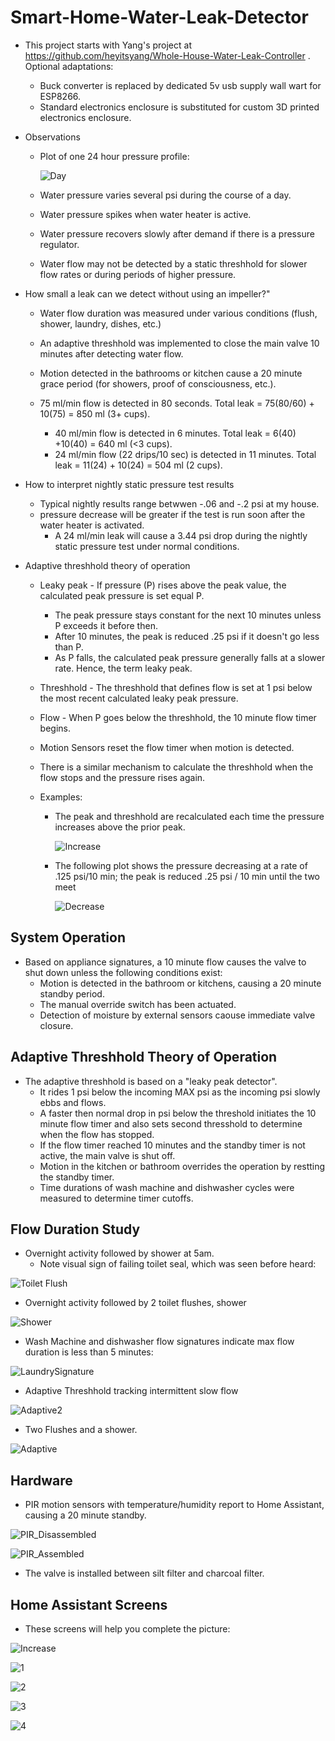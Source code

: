 # Smart-Home-Water-Leak-Detector

- This project starts with Yang's project at https://github.com/heyitsyang/Whole-House-Water-Leak-Controller .  Optional adaptations:
	- Buck converter is replaced by dedicated 5v usb supply wall wart for ESP8266.
  	- Standard electronics enclosure is substituted for custom 3D printed electronics enclosure.

- Observations
	- Plot of one 24 hour pressure profile:
  
	  ![Day](media/20240108_DAY_Plot.jpg)

  	- Water pressure varies several psi during the course of a day.
  	- Water pressure spikes when water heater is active.
  	- Water pressure recovers slowly after demand if there is a pressure regulator.
  	- Water flow may not be detected by a static threshhold for slower flow rates or during periods of higher pressure.
  	  
- How small a leak can we detect without using an impeller?"
	- Water flow duration was measured under various conditions (flush, shower, laundry, dishes, etc.)
	- An adaptive threshhold was implemented to close the main valve 10 minutes after detecting water flow.
 	- Motion detected in the bathrooms or kitchen cause a 20 minute grace period (for showers, proof of consciousness, etc.).
   
 	- 75 ml/min flow is detected in 80 seconds. Total leak = 75(80/60) + 10(75) = 850 ml (3+ cups).
        - 40 ml/min flow is detected in 6 minutes.  Total leak = 6(40) +10(40) = 640 ml (<3 cups). 
       	- 24 ml/min flow (22 drips/10 sec) is detected in 11 minutes.  Total leak = 11(24) + 10(24) = 504 ml (2 cups).
  
- How to interpret nightly static pressure test results
	- Typical nightly results range betwwen -.06 and -.2 psi at my house.
 	- pressure decrease will be greater if the test is run soon after the water heater is activated. 
    	- A 24 ml/min leak will cause a 3.44 psi drop during the nightly static pressure test under normal conditions.
    
- Adaptive threshhold theory of operation
  	- Leaky peak - If pressure (P) rises above the peak value, the calculated peak pressure is set equal P.
  		- The peak pressure stays constant for the next 10 minutes unless P exceeds it before then.
  	 	- After 10 minutes, the peak is reduced .25 psi if it doesn't go less than P.
  		- As P falls, the calculated peak pressure generally falls at a slower rate.  Hence, the term leaky peak.
  	- Threshhold - The threshhold that defines flow is set at 1 psi below the most recent calculated leaky peak pressure.
  	- Flow - When P goes below the threshhold, the 10 minute flow timer begins.
  	- Motion Sensors reset the flow timer when motion is detected.
  	 
  	- There is a similar mechanism to calculate the threshhold when the flow stops and the pressure rises again.
  
  - Examples:
  	
   	- The peak and threshhold are recalculated each time the pressure increases above the prior peak.

	  
	  ![Increase](media/20240104_165739%20Home%20p%20Incr%20plot.jpg)


	- The following plot shows the pressure decreasing at a rate of .125 psi/10 min; the peak is reduced .25 psi / 10 min until the two meet

	  ![Decrease](media/20240104_174717%20G%20p%20decr.jpg)
 
## System Operation
- Based on appliance signatures, a 10 minute flow causes the valve to shut down unless the following conditions exist:
	- Motion is detected in the bathroom or kitchens, causing a 20 minute standby period.
	- The manual override switch has been actuated.
	- Detection of moisture by external sensors caouse immediate valve closure.

## Adaptive Threshhold Theory of Operation
- The adaptive threshhold is based on a "leaky peak detector".
 	- It rides 1 psi below the incoming MAX psi as the incoming psi slowly ebbs and flows.
  	- A faster then normal drop in psi below the threshold initiates the 10 minute flow timer and also sets second thresshold to determine when the flow has stopped.
   	- If the flow timer reached 10 minutes and the standby timer is not active, the main valve is shut off.
   	- Motion in the kitchen or bathroom overrides the operation by restting the standby timer.
   	- Time durations of wash machine and dishwasher cycles were measured to determine timer cutoffs.




## Flow Duration Study
- Overnight activity followed by shower at 5am.
	- Note visual sign of failing toilet seal, which was seen before heard:
      
![Toilet Flush](media/ToiLeak.jpg)

- Overnight activity followed by 2 toilet flushes, shower

![Shower](media/ToiLeak2.jpg)

- Wash Machine and dishwasher flow signatures indicate max flow duration is less than 5 minutes:

![LaundrySignature](media/LaundrySignature.jpg)

- Adaptive Threshhold tracking intermittent slow flow
  
![Adaptive2](media/AdaptiveThreshhold2.jpg)

- Two Flushes and a shower.
  
![Adaptive](media/AdaptiveThreshold.jpg)

## Hardware
- PIR motion sensors with temperature/humidity report to Home Assistant, causing a 20 minute standby.

![PIR_Disassembled](media/PIRDissassembly.jpg)

![PIR_Assembled](media/PIR_Motion_Detector.jpg)

- The valve is installed between silt filter and charcoal filter.

## Home Assistant Screens

- These screens will help you complete the picture:

![Increase](media/20240104_165739%20Home%20p%20Incr.jpg)

![1](media/20240108_HA_Plot_PIR.jpg)

![2](media/20240108_HA_Settings.jpg)

![3](media/20240108_HA_Settings2.jpg)

![4](media/20240108_HA_full.jpg)











